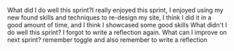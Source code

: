  What did I do well this sprint?I really enjoyed this sprint, I enjoyed using my new found skills and techniques to re-design my site, I think I did it in a good amount of time, and I think I showcased some good skills
 What didn't I do well this sprint? I forgot to write a reflection again.
 What can I improve on next sprint? remember toggle and also remember to write a reflection 